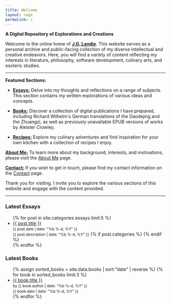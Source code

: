 ```yaml
---
title: Welcome
layout: sage
permalink: /
---
```


**A Digital Repository of Explorations and Creations**

Welcome to the online home of [**J.G. Landje**](/about). This website serves as a personal archive and public-facing collection of my diverse intellectual and creative endeavors. Here, you will find a variety of content reflecting my interests in literature, philosophy, software development, culinary arts, and esoteric studies.

---

**Featured Sections:**

- [**Essays:**](/essays) Delve into my thoughts and reflections on a range of subjects. This section contains my written explorations of various ideas and concepts.

- [**Books:**](/books) Discover a collection of digital publications I have prepared, including Richard Wilhelm's German translations of the Daodejing and the Zhuangzi, as well as previously unavailable EPUB versions of works by Aleister Crowley.

- [**Recipes:**](/recipes) Explore my culinary adventures and find inspiration for your own kitchen with a collection of recipes I enjoy.

<!--
- [**Coding Projects:**](/coding) Examine my personal software development projects, featuring applications such as a CLI game launcher, an I Ching web app, and various game clones.
-->

[**About Me:**](/about) To learn more about my background, interests, and motivations, please visit the [About Me](/about) page.

[**Contact:**](/contact) If you wish to get in touch, please find my contact information on the [Contact](/contact) page.

Thank you for visiting. I invite you to explore the various sections of this website and engage with the content provided.

---

<div class="updates-container">

  <section class="updates">
    <h3>Latest Essays</h3>
    <ul>
      {% for post in site.categories.essays limit:5 %}
        <li>
          <a href="{{ post.url | relative_url }}">{{ post.title }}</a><br>
          <small class="post-date">{{ post.date | date: "%b %-d, %Y" }}</small><br>
          <small class="post-description">{{ post.description | date: "%b %-d, %Y" }}</small>
          {% if post.categories %}
          {% endif %}
        </li>
      {% endfor %}
    </ul>
  </section>
  <section class="recent-books">
    <h3>Latest Books</h3>
    <ul>
      {% assign sorted_books = site.data.books | sort:"date" | reverse %}
      {% for book in sorted_books limit:3 %}
        <li>
          <a href="/books/#{{ book.title | slugify }}">{{ book.title }}</a><br>
          <small class="book-author">by {{ book.author | date: "%b %-d, %Y" }}</small><br>
          <small class="book-date">{{ book.date | date: "%b %-d, %Y" }}</small>
        </li>
      {% endfor %}
    </ul>
  </section>
</div>
